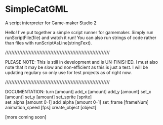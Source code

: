 # SimpleCatGML
A script interpreter for Game-maker Studio 2 


Hello! I've put together a simple script runner for gamemaker. Simply run runScriptFile(file) and watch it run! You can also run strings of code rather than files with runScriptAsLine(stringText).


///////////////////////////////////////////////////////////////////

PLEASE NOTE: This is still in development and is UN-FINISHED. I must also note that it may be slow and non-efficient as this is just a test. I will be updating regulary so only use for test projects as of right now.

///////////////////////////////////////////////////////////////////

DOCUMENTATION:
turn [amount]
add_x [amount]
add_y [amount]
set_x [amount] 
set_y [amount]
set_sprite [sprite] \
set_alpha [amount 0-1]
add_alpha [amount 0-1]
set_frame [frameNum]
animation_speed [fps]
create_object [object]


[more coming soon]
